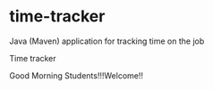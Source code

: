 # time-tracker
Java (Maven) application for tracking time on the job

Time tracker

Good Morning Students!!!Welcome!!
